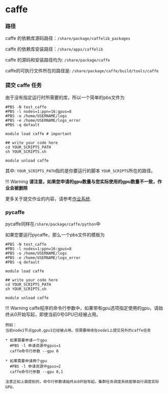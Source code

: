 # caffe

### 路径

caffe 的依赖库源码路径：`/share/package/caffelib_packages`

caffe 的依赖库安装路径：`/share/apps/caffelib`

caffe 的源码和安装路径均为: `/share/package/caffe`

caffe的可执行文件所在的路径是:
`/share/package/caffe/build/tools/caffe`

### 提交 caffe 任务
由于没有指定运行时所需要的库，所以一个简单的pbs文件为
```shell
#PBS -N test_caffe
#PBS -l nodes=1:ppn=16:gpus=8
#PBS -o /home/USERNAME/logs
#PBS -e /home/USERNAME/logs_error
#PBS -q default

module load caffe # important

## write your code here
cd YOUR_SCRIPTS_PATH
sh YOUR_SCRIPTS.sh

module unload caffe
```

其中:
`YOUR_SCRIPTS_PATH`指的是你要运行的脚本
`YOUR_SCRIPTS`所在的路径。

!!! Warning
    **请注意，如果您申请的gpu数量与您实际使用的gpu数量不一致，作业会被删除** <br/>




更多关于提交作业的内容，请参考[作业系统](../jobs.md).

### pycaffe

pycaffe同样在`/share/package/caffe/python`中

如果您要运行pycaffe，那么一个pbs文件的模板为
```shell
#PBS -N test_caffe
#PBS -l nodes=1:ppn=16:gpus=8
#PBS -o /home/USERNAME/logs
#PBS -e /home/USERNAME/logs_error
#PBS -q default

module load caffe

## write your code here
cd YOUR_SCRIPTS_PATH
sh YOUR_SCRIPTS.sh

module unload caffe
```

!!! Warning
    caffe程序的命令行参数中，如果带有gpu选项指定使用的gpu，请始终从0开始写起，即使当前0号GPU已经被占用。

    例如：
    当前node1节点gpu0,gpu1已经被占用。现需要继续在node1上提交另外的caffe任务

    * 如果需要申请一个gpu
      #PBS -l 申请资源中gpus=1
      caffe命令行参数 --gpu 0

    * 如果需要申请两个gpu
      #PBS -l 申请资源中gpus=2
      caffe命令行参数 --gpu 0,1

    注意正如上面提到的，命令行参数请始终从0开始写起。集群任务调度系统能够自行调度实际GPU。



